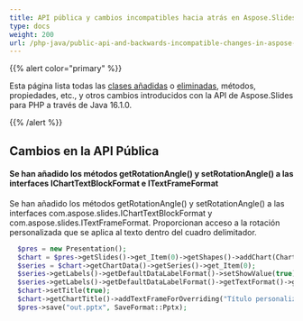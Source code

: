 ```yaml
---
title: API pública y cambios incompatibles hacia atrás en Aspose.Slides para PHP a través de Java 16.1.0
type: docs
weight: 200
url: /php-java/public-api-and-backwards-incompatible-changes-in-aspose-slides-for-java-16-1-0/
---
```


{{% alert color="primary" %}} 

Esta página lista todas las [clases añadidas](/slides/php-java/public-api-and-backwards-incompatible-changes-in-aspose-slides-for-java-16-1-0/) o [eliminadas](/slides/php-java/public-api-and-backwards-incompatible-changes-in-aspose-slides-for-java-16-1-0/), métodos, propiedades, etc., y otros cambios introducidos con la API de Aspose.Slides para PHP a través de Java 16.1.0.

{{% /alert %}} 
## **Cambios en la API Pública**


#### **Se han añadido los métodos getRotationAngle() y setRotationAngle() a las interfaces IChartTextBlockFormat e ITextFrameFormat**
Se han añadido los métodos getRotationAngle() y setRotationAngle() a las interfaces com.aspose.slides.IChartTextBlockFormat y com.aspose.slides.ITextFrameFormat.
Proporcionan acceso a la rotación personalizada que se aplica al texto dentro del cuadro delimitador.

```php
  $pres = new Presentation();
  $chart = $pres->getSlides()->get_Item(0)->getShapes()->addChart(ChartType::ClusteredColumn, 50, 50, 500, 300);
  $series = $chart->getChartData()->getSeries()->get_Item(0);
  $series->getLabels()->getDefaultDataLabelFormat()->setShowValue(true);
  $series->getLabels()->getDefaultDataLabelFormat()->getTextFormat()->getTextBlockFormat()->setRotationAngle(65);
  $chart->setTitle(true);
  $chart->getChartTitle()->addTextFrameForOverriding("Título personalizado")->getTextFrameFormat()->setRotationAngle(-30);
  $pres->save("out.pptx", SaveFormat::Pptx);

```